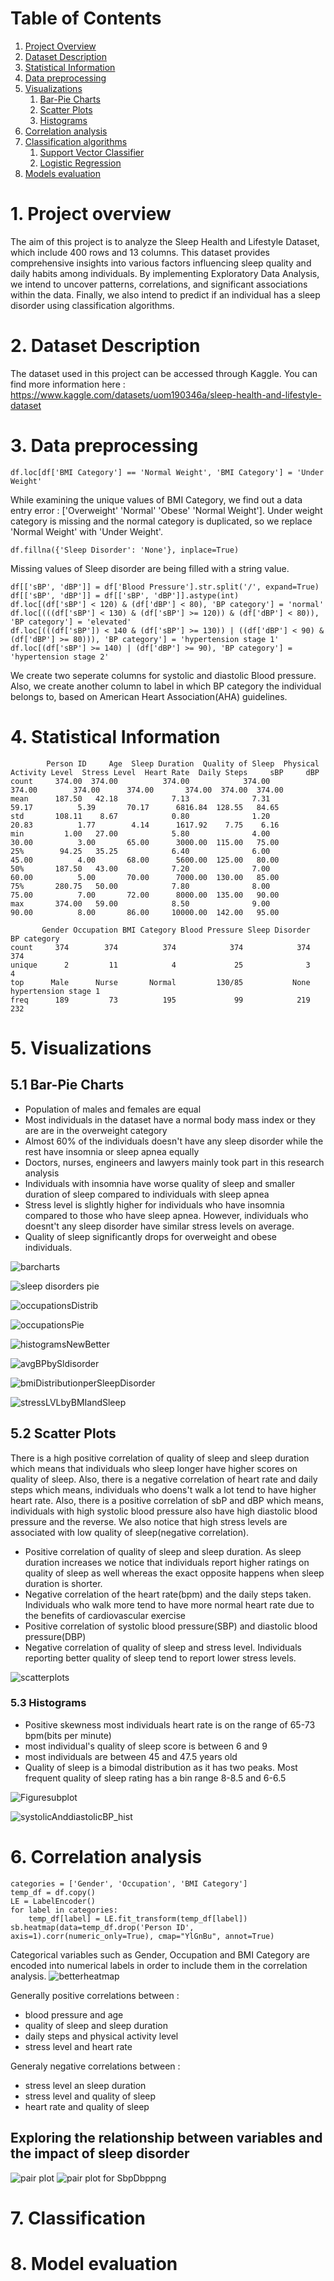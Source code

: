 # Table of Contents
1. [Project Overview](#project-overview)
2. [Dataset Description](#dataset-description)
3. [Statistical Information](#statistical-information)
4. [Data preprocessing](#data-preprocessing)
5. [Visualizations](#visualizations)
   1. [Bar-Pie Charts](#Bar-Pie-Charts)
   2. [Scatter Plots](#Scatter-Plots)
   3. [Histograms](#Histograms)
6. [Correlation analysis](#correlation-analysis)
7. [Classification algorithms](#classification)
   1. [Support Vector Classifier](#svc)
   2. [Logistic Regression](#llc)
8. [Models evaluation](model-evaluation)
   




        


# 1. Project overview
The aim of this project is to analyze the Sleep Health and Lifestyle Dataset, which include 400 rows and 13 columns. This dataset provides comprehensive insights into various factors influencing sleep quality and daily habits among individuals. By implementing Exploratory Data Analysis, we intend to uncover patterns, correlations, and significant associations within the data. Finally, we also intend to predict if an individual has a sleep disorder using classification algorithms.


# 2. Dataset Description
The dataset used in this project can be accessed  through Kaggle. You can find more information here : https://www.kaggle.com/datasets/uom190346a/sleep-health-and-lifestyle-dataset

# 3. Data preprocessing
```
df.loc[df['BMI Category'] == 'Normal Weight', 'BMI Category'] = 'Under Weight'
```
While examining the unique values of BMI Category, we find out a data entry error : ['Overweight' 'Normal' 'Obese' 'Normal Weight']. Under weight category is missing and the normal category is duplicated, so we replace 'Normal Weight' with 'Under Weight'.


```
df.fillna({'Sleep Disorder': 'None'}, inplace=True)
```
Missing values of Sleep disorder are being filled with a string value. 


```
df[['sBP', 'dBP']] = df['Blood Pressure'].str.split('/', expand=True)
df[['sBP', 'dBP']] = df[['sBP', 'dBP']].astype(int)
df.loc[(df['sBP'] < 120) & (df['dBP'] < 80), 'BP category'] = 'normal'
df.loc[(((df['sBP'] < 130) & (df['sBP'] >= 120)) & (df['dBP'] < 80)), 'BP category'] = 'elevated'
df.loc[(((df['sBP']) < 140 & (df['sBP'] >= 130)) | ((df['dBP'] < 90) & (df['dBP'] >= 80))), 'BP category'] = 'hypertension stage 1'
df.loc[(df['sBP'] >= 140) | (df['dBP'] >= 90), 'BP category'] = 'hypertension stage 2'
```
We create two seperate columns for systolic and diastolic Blood pressure. Also, we create another column to label in which BP category the individual belongs to, based on American Heart Association(AHA) guidelines.

# 4. Statistical Information
```
        Person ID     Age  Sleep Duration  Quality of Sleep  Physical Activity Level  Stress Level  Heart Rate  Daily Steps     sBP     dBP
count     374.00  374.00          374.00            374.00                   374.00        374.00      374.00       374.00  374.00  374.00
mean      187.50   42.18            7.13              7.31                    59.17          5.39       70.17      6816.84  128.55   84.65
std       108.11    8.67            0.80              1.20                    20.83          1.77        4.14      1617.92    7.75    6.16
min         1.00   27.00            5.80              4.00                    30.00          3.00       65.00      3000.00  115.00   75.00
25%        94.25   35.25            6.40              6.00                    45.00          4.00       68.00      5600.00  125.00   80.00
50%       187.50   43.00            7.20              7.00                    60.00          5.00       70.00      7000.00  130.00   85.00
75%       280.75   50.00            7.80              8.00                    75.00          7.00       72.00      8000.00  135.00   90.00
max       374.00   59.00            8.50              9.00                    90.00          8.00       86.00     10000.00  142.00   95.00
```

```
       Gender Occupation BMI Category Blood Pressure Sleep Disorder           BP category
count     374        374          374            374            374                   374
unique      2         11            4             25              3                     4
top      Male      Nurse       Normal         130/85           None  hypertension stage 1
freq      189         73          195             99            219                   232
```


# 5. Visualizations
 

## 5.1 Bar-Pie Charts
<a name="Bar-Pie-Charts"></a>


- Population of males and females are equal
- Most individuals in the dataset have a normal body mass index or they are are in the overweight category
- Almost 60% of the individuals doesn't have any sleep disorder while the rest have insomnia or sleep apnea equally
- Doctors, nurses, engineers and lawyers mainly took part in this research analysis
- Individuals with insomnia have worse quality of sleep and smaller duration of sleep compared to individuals with sleep apnea
- Stress level is slightly higher for individuals who have insomnia compared to those who have sleep apnea. However, individuals who doesnt't any sleep disorder have similar stress levels on average.
- Quality of sleep significantly drops for overweight and obese individuals. 

![barcharts](https://github.com/BillysKes/Sleep-Health-Lifestyle-analysis/assets/73298709/b86258dc-aab8-4e91-9c7d-53c677fb18f9)

![sleep disorders pie](https://github.com/BillysKes/Sleep-Health-Lifestyle-analysis/assets/73298709/c06a376e-5138-4445-9eb2-47cb01ff42f3)

![occupationsDistrib](https://github.com/BillysKes/Sleep-Health-Lifestyle-analysis/assets/73298709/4ccd2666-66fb-4c9f-ad1d-c6cba99323d2)

![occupationsPie](https://github.com/BillysKes/Sleep-Health-Lifestyle-analysis/assets/73298709/4cfdee09-58fc-4695-8e93-5ce80da29e69)


![histogramsNewBetter](https://github.com/BillysKes/Sleep-Health-Lifestyle-analysis/assets/73298709/0d1f6d44-e2d4-49ad-a5b0-de421b5077b6)


![avgBPbySldisorder](https://github.com/BillysKes/Sleep-Health-Lifestyle-analysis/assets/73298709/6772ee33-b1cd-4fdc-bae3-460cd33aa038)

![bmiDistributionperSleepDisorder](https://github.com/BillysKes/Sleep-Health-Lifestyle-analysis/assets/73298709/1c28a43c-538f-433f-804b-684cac6d7422)

![stressLVLbyBMIandSleep](https://github.com/BillysKes/Sleep-Health-Lifestyle-analysis/assets/73298709/ffea0327-3f26-47d2-b5bd-efbc1a1085cd)



## 5.2 Scatter Plots
<a name="Scatter-Plots"></a>
There is a high positive correlation of quality of sleep and sleep duration which means that individuals who sleep longer have higher scores on quality of sleep. Also, there is a negative correlation of heart rate and daily steps which means, individuals who doens't walk a lot tend to have higher heart rate. Also, there is a positive correlation of sbP and dBP which means, individuals with high systolic blood pressure also have high diastolic blood pressure and the reverse. We also notice that high stress levels are associated with low quality of sleep(negative correlation).

- Positive correlation of quality of sleep and sleep duration. As sleep duration increases we notice that individuals report higher ratings on quality of sleep as well whereas the exact opposite happens when sleep duration is shorter.
- Negative correlation of the heart rate(bpm) and the daily steps taken. Individuals who walk more tend to have more normal heart rate due to the benefits of cardiovascular exercise
- Positive correlation of systolic blood pressure(SBP) and diastolic blood pressure(DBP)
- Negative correlation of quality of sleep and stress level. Individuals reporting better quality of sleep tend to report lower stress levels.

![scatterplots](https://github.com/BillysKes/Sleep-Health-Lifestyle-analysis/assets/73298709/987df6e0-d07f-4de2-a94e-69ccee17d74c)


### 5.3 Histograms
<a name="histograms"></a>

- Positive skewness most individuals heart rate is on the range of 65-73 bpm(bits per minute)
- most individual's quality of sleep score is between 6 and 9 
- most individuals are between 45 and 47.5 years old
- Quality of sleep is a bimodal distribution as it has two peaks. Most frequent quality of sleep rating has a bin range 8-8.5 and 6-6.5 

![Figuresubplot](https://github.com/BillysKes/Sleep-Health-Lifestyle-analysis/assets/73298709/cdc2a4af-479f-46f4-aec0-f75c032da4f5)

![systolicAnddiastolicBP_hist](https://github.com/BillysKes/Sleep-Health-Lifestyle-analysis/assets/73298709/5f628f51-1326-42dc-9911-f8aeaeea268f)


# 6. Correlation analysis

```
categories = ['Gender', 'Occupation', 'BMI Category']
temp_df = df.copy()
LE = LabelEncoder()
for label in categories:
    temp_df[label] = LE.fit_transform(temp_df[label])
sb.heatmap(data=temp_df.drop('Person ID', axis=1).corr(numeric_only=True), cmap="YlGnBu", annot=True)
```
Categorical variables such as Gender, Occupation and BMI Category are encoded into numerical labels in order to include them in the correlation analysis.
![betterheatmap](https://github.com/BillysKes/Sleep-Health-Lifestyle-analysis/assets/73298709/56c06e40-2542-47a2-9866-be421a680849)

Generally positive correlations between :
- blood pressure and age
- quality of sleep and sleep duration
- daily steps and physical activity level
- stress level and heart rate

Generaly negative correlations between : 
- stress level an sleep duration
- stress level and quality of sleep
- heart rate and quality of sleep


## Exploring the relationship between variables and the impact of sleep disorder
![pair plot ](https://github.com/BillysKes/Sleep-Health-Lifestyle-analysis/assets/73298709/d8dcb03d-036a-40e2-83d3-2ec837ddbd2f)
![pair plot for SbpDbppng](https://github.com/BillysKes/Sleep-Health-Lifestyle-analysis/assets/73298709/7bc372c8-2fbd-4a4c-9218-9449cb37df7f)


# 7. Classification


# 8. Model evaluation



